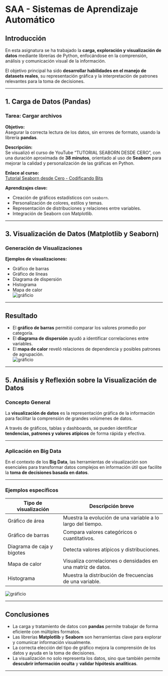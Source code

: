 # SAA - Sistemas de Aprendizaje Automático

## Introducción
En esta asignatura se ha trabajado la **carga, exploración y visualización de datos** mediante librerías de Python, enfocándose en la comprensión, análisis y comunicación visual de la información. 

El objetivo principal ha sido **desarrollar habilidades en el manejo de datasets reales**, su representación gráfica y la interpretación de patrones relevantes para la toma de decisiones.

---

## 1️. Carga de Datos (Pandas)

### Tarea: Cargar archivos

**Objetivo:**  
Asegurar la correcta lectura de los datos, sin errores de formato, usando la librería **pandas**.



**Descripción:**  
Se visualizó el curso de YouTube “TUTORIAL SEABORN DESDE CERO”, con una duración aproximada de **38 minutos**, orientado al uso de **Seaborn** para mejorar la calidad y personalización de las gráficas en Python.

**Enlace al curso:**  
[Tutorial Seaborn desde Cero - Codificando Bits](https://www.youtube.com/watch?reload=9&v=4Ez4mbhIk_I&sttick=0)

**Aprendizajes clave:**

- Creación de gráficos estadísticos con `seaborn`.  
- Personalización de colores, estilos y temas.  
- Representación de distribuciones y relaciones entre variables.  
- Integración de Seaborn con Matplotlib.  
---

## 3. Visualización de Datos (Matplotlib y Seaborn)

### Generación de Visualizaciones

**Ejemplos de visualizaciones:**

- Gráfico de barras  
- Gráfico de líneas  
- Diagrama de dispersión  
- Histograma  
- Mapa de calor  
![gráficio](img/saa_gráfico_cryptos.png)
---

## Resultado

- El **gráfico de barras** permitió comparar los valores promedio por categoría.  
- El **diagrama de dispersión** ayudó a identificar correlaciones entre variables.  
- El **mapa de calor** reveló relaciones de dependencia y posibles patrones de agrupación.  
![gráficio](img/saa_gráfico_acciones2.png)
---

## 5️. Análisis y Reflexión sobre la Visualización de Datos

### Concepto General
La **visualización de datos** es la representación gráfica de la información para facilitar la comprensión de grandes volúmenes de datos.  

A través de gráficos, tablas y dashboards, se pueden identificar **tendencias, patrones y valores atípicos** de forma rápida y efectiva.

---

### Aplicación en Big Data
En el contexto de los **Big Data**, las herramientas de visualización son esenciales para transformar datos complejos en información útil que facilite la **toma de decisiones basada en datos**.

---

### Ejemplos específicos

| Tipo de visualización | Descripción breve |
|-----------------------|------------------|
| Gráfico de área | Muestra la evolución de una variable a lo largo del tiempo. |
| Gráfico de barras | Compara valores categóricos o cuantitativos. |
| Diagrama de caja y bigotes | Detecta valores atípicos y distribuciones.|
| Mapa de calor | Visualiza correlaciones o densidades en una matriz de datos. |
| Histograma | Muestra la distribución de frecuencias de una variable. 

![gráficio](img/saa_gráfico_acciones1.png)

---

## Conclusiones

- La carga y tratamiento de datos con **pandas** permite trabajar de forma eficiente con múltiples formatos.  
- Las librerías **Matplotlib** y **Seaborn** son herramientas clave para explorar y comunicar información visualmente.  
- La correcta elección del tipo de gráfico mejora la comprensión de los datos y ayuda en la toma de decisiones.  
- La visualización no solo representa los datos, sino que también permite **descubrir información oculta** y **validar hipótesis analíticas**.  

---

